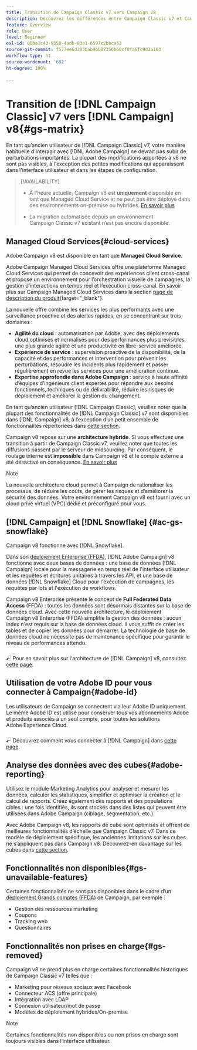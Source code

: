```yaml
---
title: Transition de Campaign Classic v7 vers Campaign v8
description: Découvrez les différences entre Campaign Classic v7 et Campaign v8.
feature: Overview
role: User
level: Beginner
exl-id: 00ba1c43-9558-4adb-83a1-6597c2bbca62
source-git-commit: f577ee6d303bab9bb07350b60cf0fa6fc9d3a163
workflow-type: ht
source-wordcount: '682'
ht-degree: 100%

---
```


# Transition de [!DNL Campaign Classic] v7 vers [!DNL Campaign] v8{#gs-matrix}

En tant qu’ancien utilisateur de [!DNL Campaign Classic] v7, votre manière habituelle d&#39;interagir avec [!DNL Adobe Campaign] ne devrait pas subir de perturbations importantes. La plupart des modifications apportées à v8 ne sont pas visibles, à l&#39;exception des petites modifications qui apparaissent dans l&#39;interface utilisateur et dans les étapes de configuration.

>[!AVAILABILITY]
>
>* À l&#39;heure actuelle, Campaign v8 est **uniquement** disponible en tant que Managed Cloud Service et ne peut pas être déployé dans des environnements on-premise ou hybrides. [En savoir plus](#cloud-services)
>
>* La migration automatisée depuis un environnement Campaign Classic v7 existant n’est pas encore disponible.


## Managed Cloud Services{#cloud-services}

Adobe Campaign v8 est disponible en tant que **Managed Cloud Service**.

Adobe Campaign Managed Cloud Services offre une plateforme Managed Cloud Services qui permet de concevoir des expériences client cross-canal et propose un environnement pour l’orchestration visuelle de campagnes, la gestion d’interactions en temps réel et l’exécution cross-canal. En savoir plus sur Campaign Managed Cloud Services dans la section [page de description du produit](https://helpx.adobe.com/fr/legal/product-descriptions/adobe-campaign-managed-cloud-services.html){target="_blank"}.

La nouvelle offre combine les services les plus performants avec une surveillance proactive et des alertes rapides, en se concentrant sur trois domaines :

* **Agilité du cloud** : automatisation par Adobe, avec des déploiements cloud optimisés et normalisés pour des performances plus prévisibles, une plus grande agilité et une productivité en libre-service améliorée.
* **Expérience de service** : supervision proactive de la disponibilité, de la capacité et des performances et intervention pour prévenir les perturbations, résoudre les incidents plus rapidement et passer régulièrement en revue les services pour une amélioration continue.
* **Expertise approfondie dans Adobe Campaign** : service à haute affinité d’équipes d’ingénieurs client expertes pour répondre aux besoins fonctionnels, techniques ou de délivrabilité, réduire les risques de déploiement et améliorer la gestion du changement.

En tant qu’ancien utilisateur [!DNL Campaign Classic], veuillez noter que la plupart des fonctionnalités de [!DNL Campaign Classic] v7 sont disponibles dans [!DNL Campaign] v8, à l’exception d’un petit ensemble de fonctionnalités répertoriées dans [cette section](#gs-removed).

Campaign v8 repose sur une **architecture hybride**. Si vous effectuez une transition à partir de Campaign Classic v7, veuillez noter que toutes les diffusions passent par le serveur de midsourcing. Par conséquent, le routage interne est **impossible** dans Campaign v8 et le compte externe a été désactivé en conséquence. [En savoir plus](../architecture/architecture.md)

>[!NOTE]
>
>La nouvelle architecture cloud permet à Campaign de rationaliser les processus, de réduire les coûts, de gérer les risques et d’améliorer la sécurité des données. Votre environnement Campaign v8 est fourni avec un cloud privé virtuel (VPC) dédié et préconfiguré pour vous.

## [!DNL Campaign] et [!DNL Snowflake] {#ac-gs-snowflake}

Campaign v8 fonctionne avec [!DNL Snowflake].

Dans son [déploiement Enterprise (FFDA)](../architecture/enterprise-deployment.md), [!DNL Adobe Campaign] v8 fonctionne avec deux bases de données : une base de données [!DNL Campaign] locale pour la messagerie en temps réel de l&#39;interface utilisateur et les requêtes et écritures unitaires à travers les API, et une base de données [!DNL Snowflake] Cloud pour l&#39;exécution de campagnes, les requêtes par lots et l&#39;exécution de workflows.

Campaign v8 Enterprise présente le concept de **Full Federated Data Access** (FFDA) : toutes les données sont désormais distantes sur la base de données cloud. Avec cette nouvelle architecture, le déploiement Campaign v8 Enterprise (FFDA) simplifie la gestion des données : aucun index n&#39;est requis sur la base de données cloud. Il vous suffit de créer les tables et de copier les données pour démarrer. La technologie de base de données cloud ne nécessite pas de maintenance spécifique pour garantir le niveau de performances attendu.

![](../assets/do-not-localize/glass.png) Pour en savoir plus sur l&#39;architecture de [!DNL Campaign] v8, consultez [cette page](../architecture/architecture.md).


## Utilisation de votre Adobe ID pour vous connecter à Campaign{#adobe-id}

Les utilisateurs de Campaign se connectent via leur Adobe ID uniquement. Le même Adobe ID est utilisé pour conserver tous vos abonnements Adobe et produits associés à un seul compte, pour toutes les solutions Adobe Experience Cloud.

![](../assets/do-not-localize/glass.png) Découvrez comment vous connecter à [!DNL Campaign] dans [cette page](connect.md).

## Analyse des données avec des cubes{#adobe-reporting}

Utilisez le module Marketing Analytics pour analyser et mesurer les données, calculer les statistiques, simplifier et optimiser la création et le calcul de rapports. Créez également des rapports et des populations cibles : une fois identifiés, ils sont stockés dans des listes qui peuvent être utilisées dans Adobe Campaign (ciblage, segmentation, etc.).

Avec Adobe Campaign v8, les rapports de cube sont optimisés et offrent de meilleures fonctionnalités d’échelle que Campaign Classic v7. Dans ce modèle de déploiement spécifique, les anciennes limitations sur les cubes ne s’appliquent pas dans Campaign v8. Découvrez-en davantage sur les cubes dans [cette section](../../v8/reporting/gs-cubes.md).

## Fonctionnalités non disponibles{#gs-unavailable-features}

Certaines fonctionnalités ne sont pas disponibles dans le cadre d’un [déploiement Grands comptes (FFDA)](../architecture/enterprise-deployment.md) de Campaign, par exemple :

* Gestion des ressources marketing
* Coupons
* Tracking web
* Questionnaires

## Fonctionnalités non prises en charge{#gs-removed}

Campaign v8 ne prend plus en charge certaines fonctionnalités historiques de Campaign Classic v7 telles que :

* Marketing pour réseaux sociaux    avec Facebook
* Connecteur ACS (offre principale)
* Intégration avec LDAP
* Connexion utilisateur/mot de passe
* Modèles de déploiement hybrides/On-premise


>[!NOTE]
>
>Certaines fonctionnalités non disponibles ou non prises en charge sont toujours visibles dans l’interface utilisateur.
